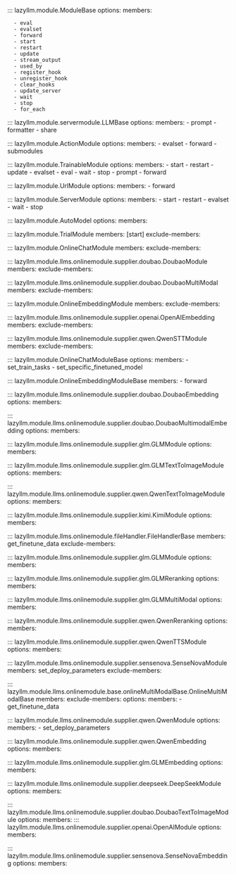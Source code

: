 
::: lazyllm.module.ModuleBase
    options:
      members:

      - eval
      - evalset
      - forward
      - start
      - restart
      - update
      - stream_output
      - used_by
      - register_hook
      - unregister_hook
      - clear_hooks
      - update_server
      - wait
      - stop
      - for_each

::: lazyllm.module.servermodule.LLMBase
    options:
      members:
      - prompt
      - formatter
      - share

::: lazyllm.module.ActionModule
    options:
      members:
      - evalset
      - forward
      - submodules

::: lazyllm.module.TrainableModule
    options:
      members:
      - start
      - restart
      - update
      - evalset
      - eval
      - wait
      - stop
      - prompt
      - forward

::: lazyllm.module.UrlModule
    options:
      members:
      - forward

::: lazyllm.module.ServerModule
    options:
      members:
      - start
      - restart
      - evalset
      - wait
      - stop

::: lazyllm.module.AutoModel
    options:
      members:

::: lazyllm.module.TrialModule
    members: [start]
    exclude-members:

::: lazyllm.module.OnlineChatModule
    members:
    exclude-members:

::: lazyllm.module.llms.onlinemodule.supplier.doubao.DoubaoModule
    members:
    exclude-members:

::: lazyllm.module.llms.onlinemodule.supplier.doubao.DoubaoMultiModal
    members:
    exclude-members:

::: lazyllm.module.OnlineEmbeddingModule
    members:
    exclude-members:

::: lazyllm.module.llms.onlinemodule.supplier.openai.OpenAIEmbedding
    members:
    exclude-members:

::: lazyllm.module.llms.onlinemodule.supplier.qwen.QwenSTTModule
    members:
    exclude-members:

::: lazyllm.module.OnlineChatModuleBase
    options:
      members:
      - set_train_tasks
      - set_specific_finetuned_model

::: lazyllm.module.OnlineEmbeddingModuleBase
    members:
        - forward


::: lazyllm.module.llms.onlinemodule.supplier.doubao.DoubaoEmbedding
    options:
      members:

::: lazyllm.module.llms.onlinemodule.supplier.doubao.DoubaoMultimodalEmbedding
    options:
      members:

::: lazyllm.module.llms.onlinemodule.supplier.glm.GLMModule
    options:
      members:

::: lazyllm.module.llms.onlinemodule.supplier.glm.GLMTextToImageModule
    options:
      members:

::: lazyllm.module.llms.onlinemodule.supplier.qwen.QwenTextToImageModule
    options:
      members:

::: lazyllm.module.llms.onlinemodule.supplier.kimi.KimiModule
    options:
      members:

::: lazyllm.module.llms.onlinemodule.fileHandler.FileHandlerBase
    members: get_finetune_data
    exclude-members: 

::: lazyllm.module.llms.onlinemodule.supplier.glm.GLMModule
    options:
      members:

::: lazyllm.module.llms.onlinemodule.supplier.glm.GLMReranking
    options:
      members:

::: lazyllm.module.llms.onlinemodule.supplier.glm.GLMMultiModal
    options:
      members:

::: lazyllm.module.llms.onlinemodule.supplier.qwen.QwenReranking
    options:
      members:

::: lazyllm.module.llms.onlinemodule.supplier.qwen.QwenTTSModule
    options:
      members:

::: lazyllm.module.llms.onlinemodule.supplier.sensenova.SenseNovaModule
    members: set_deploy_parameters
    exclude-members:

::: lazyllm.module.llms.onlinemodule.base.onlineMultiModalBase.OnlineMultiModalBase
    members:
    exclude-members:
    options:
      members:
        - get_finetune_data 

::: lazyllm.module.llms.onlinemodule.supplier.qwen.QwenModule
    options:
      members:
        - set_deploy_parameters


::: lazyllm.module.llms.onlinemodule.supplier.qwen.QwenEmbedding
    options:
      members:

::: lazyllm.module.llms.onlinemodule.supplier.glm.GLMEmbedding
    options:
      members: 

::: lazyllm.module.llms.onlinemodule.supplier.deepseek.DeepSeekModule
    options:
      members:

::: lazyllm.module.llms.onlinemodule.supplier.doubao.DoubaoTextToImageModule
    options:
      members:
::: lazyllm.module.llms.onlinemodule.supplier.openai.OpenAIModule
    options:
      members:

::: lazyllm.module.llms.onlinemodule.supplier.sensenova.SenseNovaEmbedding
    options:
      members: